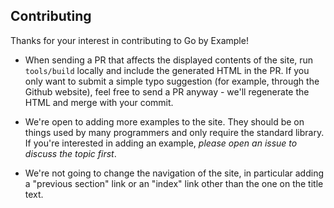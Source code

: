 ## Contributing

Thanks for your interest in contributing to Go by Example!

* When sending a PR that affects the displayed contents of the site, run
  `tools/build` locally and include the generated HTML in the PR. If you
  only want to submit a simple typo suggestion (for example, through the
  Github website), feel free to send a PR anyway - we'll regenerate the
  HTML and merge with your commit.

* We're open to adding more examples to the site. They should be on things
  used by many programmers and only require the standard library. If you're
  interested in adding an example, _please open an issue to discuss the topic
  first_.

* We're not going to change the navigation of the site, in particular adding
  a "previous section" link or an "index" link other than the one on the title
  text.
